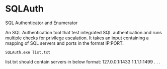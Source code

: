 # SQLAuth
SQL Authenticator and Enumerator

An SQL Authentication tool that test integrated SQL authentication and runs multiple checks for privilege escalation. It takes an input containing a mapping of SQL servers and ports in the format IP:PORT.

```
SQLAuth.exe list.txt
```
list.txt should contain servers in below format:
127.0.0.1:1433
1.1.1.1:1499
.
.
.
